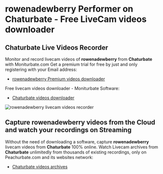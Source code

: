 # rowenadewberry Performer on Chaturbate - Free LiveCam videos downloader

## Chaturbate Live Videos Recorder

Monitor and record livecam videos of **rowenadewberry** from **Chaturbate** with Moniturbate.com
Get a premium trial for free by just and only registering with your Email address:
* [rowenadewberry Premium videos downloader](https://moniturbate.com/request-demo-licence-key.html)

Free livecam videos downloader - Moniturbate Software:
* [Chaturbate videos downloader](https://moniturbate.com/moniturbate-download-software.html)

![rowenadewberry livecam videos recorder](https://peachurnet.com/templates/moniturbate-software.png)


## Capture rowenadewberry videos from the Cloud and watch your recordings on Streaming

Without the need of downloading a software, capture **rowenadewberry** livecam videos from **Chaturbate** 100% online.
Watch Livecam archives from **Chaturbate** unlimitedly from thousands of existing recordings, only on Peachurbate.com and its websites network:
* [Chaturbate videos archives](https://peachurnet.com/)